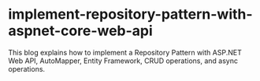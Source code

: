 # implement-repository-pattern-with-aspnet-core-web-api
This blog explains how to implement a Repository Pattern with ASP.NET Web API, AutoMapper, Entity Framework, CRUD operations, and async operations.
